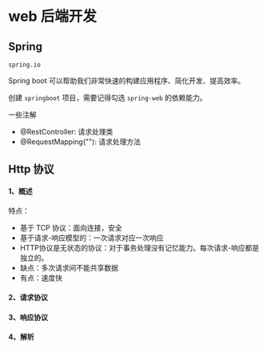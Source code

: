 # web 后端开发

## Spring

`spring.io`

Spring boot 可以帮助我们非常快速的构建应用程序、简化开发、提高效率。

创建 `springboot` 项目，需要记得勾选 `spring-web` 的依赖能力。

一些注解

- @RestController: 请求处理类
- @RequestMapping(""): 请求处理方法

## Http 协议

#### 1、概述

特点：

- 基于 TCP 协议：面向连接，安全
- 基于请求-响应模型的：一次请求对应一次响应
- HTTP协议是无状态的协议：对于事务处理没有记忆能力。每次请求-响应都是独立的。
- 缺点：多次请求间不能共享数据
- 有点：速度快

#### 2、请求协议

#### 3、响应协议

#### 4、解析
